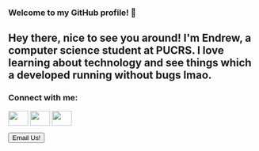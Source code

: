 ### Welcome to my GitHub profile! 👋

<!--
**EndrewStatera/EndrewStatera** is a ✨ _special_ ✨ repository because its `README.md` (this file) appears on your GitHub profile.



- 🔭 I’m currently working on ...
- 🌱 I’m currently learning ...
- 👯 I’m looking to collaborate on ...
- 🤔 I’m looking for help with ...
- 💬 Ask me about ...
- 📫 How to reach me: ...
- 😄 Pronouns: ...
- ⚡ Fun fact: ...
-->
<h2>Hey there, nice to see you around! I'm Endrew, a computer science student at PUCRS. I love learning about technology and see things which a developed running without bugs lmao. </h2>
<link
  rel="stylesheet"
  href="https://cdn.jsdelivr.net/gh/dheereshagrwal/colored-icons@1.7.5/src/app/ci.min.css"
/>


<h3 align="left">Connect with me:</h3>
<p align="left">
<a href="https://www.linkedin.com/in/endrew-soares-9716881b9/" target="blank"><img align="center" src="https://cdn.jsdelivr.net/npm/simple-icons@3.0.1/icons/linkedin.svg" alt="" height="30" width="40" /></a>
<a href="(https://www.instagram.com/endrew.santos_/)" target="blank"><img align="center" src="https://cdn.jsdelivr.net/npm/simple-icons@3.0.1/icons/instagram.svg" alt="" height="30" width="40" /></a>
<a href="your link" target="blank"><img align="center" src="https://cdn.jsdelivr.net/npm/simple-icons@3.0.1/icons/youtube.svg" alt="" height="30" width="40" /></a>
</p>

<button type="submit">
  <span class="fa-solid fa-envelope"></span> Email Us!
</button>
